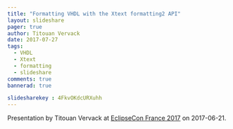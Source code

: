 ```yaml
---
title: "Formatting VHDL with the Xtext formatting2 API"
layout: slideshare
pager: true
author: Titouan Vervack
date: 2017-07-27
tags:
  - VHDL
  - Xtext
  - formatting
  - slideshare
comments: true
bannerad: true

slidesharekey : 4FkvOKdcURXuhh
---
```


Presentation by Titouan Vervack at [EclipseCon France 2017](https://www.eclipsecon.org/france2017/) on 2017-06-21.
